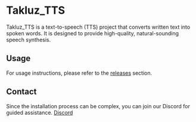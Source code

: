 # Takluz_TTS

Takluz_TTS is a text-to-speech (TTS) project that converts written text into spoken words. It is designed to provide high-quality, natural-sounding speech synthesis.

## Usage

For usage instructions, please refer to the [releases](https://github.com/WebBacillus/Takluz_TTS/releases/latest) section.

## Contact

Since the installation process can be complex, you can join our Discord for guided assistance.
[Discord](https://discord.gg/whnxWt4NKj)
